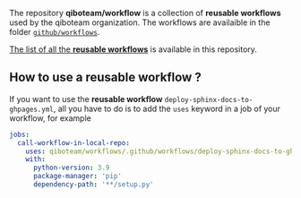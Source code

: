 The repository **qiboteam/workflow** is a collection of **reusable workflows**
used by the qiboteam organization. The workflows are availaible in the folder
[`github/workflows`](https://github.com/qiboteam/workflows/tree/main/.github/workflows).

[The list of all the **reusable workflows**](./summary.md) is available in this
repository.

## How to use a reusable workflow ?

If you want to use the **reusable workflow**
`deploy-sphinx-docs-to-ghpages.yml`, all you have to do is to add the `uses`
keyword in a job of your workflow, for example

```yaml
jobs:
  call-workflow-in-local-repo:
    uses: qiboteam/workflows/.github/workflows/deploy-sphinx-docs-to-ghpages.yml@main
    with:
      python-version: 3.9
      package-manager: 'pip'
      dependency-path: '**/setup.py'
```
